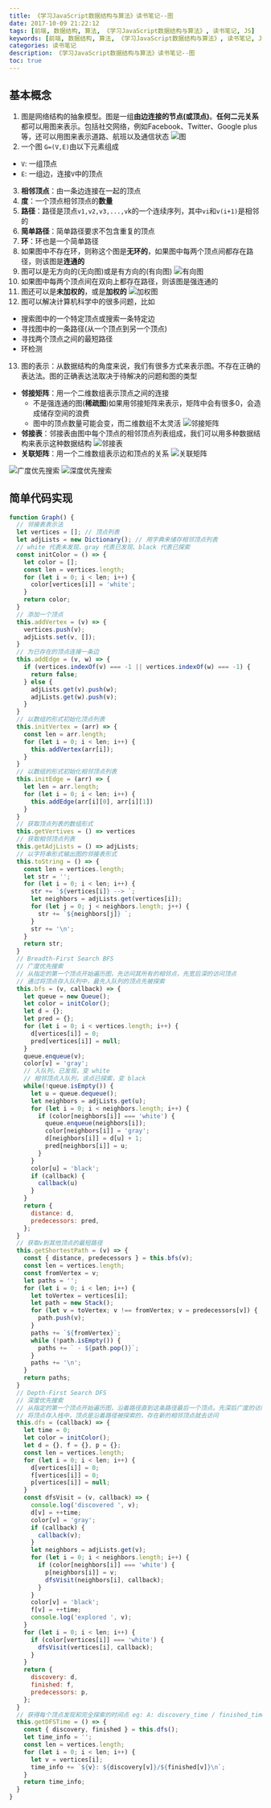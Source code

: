 ```yaml
---
title: 《学习JavaScript数据结构与算法》读书笔记--图
date: 2017-10-09 21:22:12
tags: [前端, 数据结构, 算法, 《学习JavaScript数据结构与算法》, 读书笔记, JS]
keywords: [前端, 数据结构, 算法, 《学习JavaScript数据结构与算法》, 读书笔记, JS]
categories: 读书笔记
description: 《学习JavaScript数据结构与算法》读书笔记--图
toc: true
---
```


## 基本概念

1. 图是网络结构的抽象模型。图是一组**由边连接的节点(或顶点)**。**任何二元关系**都可以用图来表示。包括社交网络，例如Facebook、Twitter、Google plus等，还可以用图来表示道路、航班以及通信状态
![图](《学习JavaScript数据结构与算法》读书笔记--图/图.png)
2. 一个图 `G=(V,E)`由以下元素组成
  * `V`: 一组顶点
  * `E`: 一组边，连接`V`中的顶点
3. **相邻顶点**：由一条边连接在一起的顶点
4. **度**：一个顶点相邻顶点的**数量**
5. **路径**：路径是顶点`v1,v2,v3,...,v`k的一个连续序列，其中`vi`和`v(i+1)`是相邻的
6. **简单路径**：简单路径要求不包含重复的顶点
7. **环**：环也是一个简单路径
8. 如果图中不存在环，则称这个图是**无环的**，如果图中每两个顶点间都存在路径，则该图是**连通的**
9. 图可以是无方向的(无向图)或是有方向的(有向图)
![有向图](《学习JavaScript数据结构与算法》读书笔记--图/有向图.png)
10. 如果图中每两个顶点间在双向上都存在路径，则该图是强连通的
11. 图还可以是**未加权的**，或是**加权的**
![加权图](《学习JavaScript数据结构与算法》读书笔记--图/加权图.png)
12. 图可以解决计算机科学中的很多问题，比如
  * 搜索图中的一个特定顶点或搜索一条特定边
  * 寻找图中的一条路径(从一个顶点到另一个顶点)
  * 寻找两个顶点之间的最短路径
  * 环检测
13. 图的表示：从数据结构的角度来说，我们有很多方式来表示图。不存在正确的表达法。图的正确表达法取决于待解决的问题和图的类型
  * **邻接矩阵**：用一个二维数组表示顶点之间的连接
    * 不是强连通的图(**稀疏图**)如果用邻接矩阵来表示，矩阵中会有很多0，会造成储存空间的浪费
    * 图中的顶点数量可能会变，而二维数组不太灵活
    ![邻接矩阵](《学习JavaScript数据结构与算法》读书笔记--图/邻接矩阵.png)
  * **邻接表**：邻接表由图中每个顶点的相邻顶点列表组成，我们可以用多种数据结构来表示这种数据结构
  ![邻接表](《学习JavaScript数据结构与算法》读书笔记--图/邻接表.png)
  * **关联矩阵**：用一个二维数组表示边和顶点的关系
  ![关联矩阵](《学习JavaScript数据结构与算法》读书笔记--图/关联矩阵.png)

![广度优先搜索](《学习JavaScript数据结构与算法》读书笔记--图/广度优先搜索.png)
![深度优先搜索](《学习JavaScript数据结构与算法》读书笔记--图/深度优先搜索.png)

## 简单代码实现
```javascript
function Graph() {
  // 邻接表表示法
  let vertices = []; // 顶点列表
  let adjLists = new Dictionary(); // 用字典来储存相邻顶点列表
  // white 代表未发现、gray 代表已发现、black 代表已探索
  const initColor = () => {
    let color = [];
    const len = vertices.length;
    for (let i = 0; i < len; i++) {
      color[vertices[i]] = 'white';
    }
    return color;
  }
  // 添加一个顶点
  this.addVertex = (v) => {
    vertices.push(v);
    adjLists.set(v, []);
  }
  // 为已存在的顶点连接一条边
  this.addEdge = (v, w) => {
    if (vertices.indexOf(v) === -1 || vertices.indexOf(w) === -1) {
      return false;
    } else {
      adjLists.get(v).push(w);
      adjLists.get(w).push(v);
    }
  }
  // 以数组的形式初始化顶点列表
  this.initVertex = (arr) => {
    const len = arr.length;
    for (let i = 0; i < len; i++) {
      this.addVertex(arr[i]);
    }
  }
  // 以数组的形式初始化相邻顶点列表
  this.initEdge = (arr) => {
    let len = arr.length;
    for (let i = 0; i < len; i++) {
      this.addEdge(arr[i][0], arr[i][1])
    }
  }
  // 获取顶点列表的数组形式
  this.getVertives = () => vertices
  // 获取相邻顶点列表
  this.getAdjLists = () => adjLists;
  // 以字符串形式输出图的邻接表形式
  this.toString = () => {
    const len = vertices.length;
    let str = '';
    for (let i = 0; i < len; i++) {
      str += `${vertices[i]} --> `;
      let neighbors = adjLists.get(vertices[i]);
      for (let j = 0; j < neighbors.length; j++) {
        str += `${neighbors[j]} `;
      }
      str += '\n';
    }
    return str;
  }
  // Breadth-First Search BFS
  // 广度优先搜索
  // 从指定的第一个顶点开始遍历图，先访问其所有的相邻点，先宽后深的访问顶点
  // 通过将顶点存入队列中，最先入队列的顶点先被探索
  this.bfs = (v, callback) => {
    let queue = new Queue();
    let color = initColor();
    let d = {};
    let pred = {};
    for (let i = 0; i < vertices.length; i++) {
      d[vertices[i]] = 0;
      pred[vertices[i]] = null;
    }
    queue.enqueue(v);
    color[v] = 'gray';
    // 入队列，已发现，变 white
    // 相邻顶点入队列，该点已探索，变 black
    while(!queue.isEmpty()) {
      let u = queue.dequeue();
      let neighbors = adjLists.get(u);
      for (let i = 0; i < neighbors.length; i++) {
        if (color[neighbors[i]] === 'white') {
          queue.enqueue(neighbors[i]);
          color[neighbors[i]] = 'gray';
          d[neighbors[i]] = d[u] + 1;
          pred[neighbors[i]] = u;
        }
      }
      color[u] = 'black';
      if (callback) {
        callback(u)
      }
    }
    return {
      distance: d,
      predecessors: pred,
    };
  }
  // 获取v到其他顶点的最短路径
  this.getShortestPath = (v) => {
    const { distance, predecessors } = this.bfs(v);
    const len = vertices.length;
    const fromVertex = v;
    let paths = '';
    for (let i = 0; i < len; i++) {
      let toVertex = vertices[i];
      let path = new Stack();
      for (let v = toVertex; v !== fromVertex; v = predecessors[v]) {
        path.push(v);
      }
      paths += `${fromVertex}`;
      while (!path.isEmpty()) {
        paths += ` - ${path.pop()}`;
      }
      paths += '\n';
    }
    return paths;
  }
  // Depth-First Search DFS
  // 深度优先搜索
  // 从指定的第一个顶点开始遍历图，沿着路径直到这条路径最后一个顶点。先深后广度的访问顶点
  // 将顶点存入栈中，顶点是沿着路径被探索的，存在新的相邻顶点就去访问
  this.dfs = (callback) => {
    let time = 0;
    let color = initColor();
    let d = {}, f = {}, p = {};
    const len = vertices.length;
    for (let i = 0; i < len; i++) {
      d[vertices[i]] = 0;
      f[vertices[i]] = 0;
      p[vertices[i]] = null;
    }
    const dfsVisit = (v, callback) => {
      console.log('discovered ', v);
      d[v] = ++time;
      color[v] = 'gray';
      if (callback) {
        callback(v);
      }
      let neighbors = adjLists.get(v);
      for (let i = 0; i < neighbors.length; i++) {
        if (color[neighbors[i]] === 'white') {
          p[neighbors[i]] = v;
          dfsVisit(neighbors[i], callback);
        }
      }
      color[v] = 'black';
      f[v] = ++time;
      console.log('explored ', v);
    }
    for (let i = 0; i < len; i++) {
      if (color[vertices[i]] === 'white') {
        dfsVisit(vertices[i], callback);
      }
    }
    return {
      discovery: d,
      finished: f,
      predecessors: p,
    };
  }
  // 获得每个顶点发现和完全探索的时间点 eg: A: discovery_time / finished_time
  this.getDFSTime = () => {
    const { discovery, finished } = this.dfs();
    let time_info = '';
    const len = vertices.length;
    for (let i = 0; i < len; i++) {
      let v = vertices[i];
      time_info += `${v}: ${discovery[v]}/${finished[v]}\n`;
    }
    return time_info;
  }
}
```
